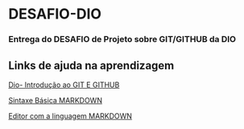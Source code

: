 # DESAFIO-DIO
### Entrega do DESAFIO de Projeto sobre GIT/GITHUB da DIO

## Links de ajuda na aprendizagem
[Dio- Introdução ao GIT E GITHUB](https://web.digitalinnovation.one/course/introducao-ao-git-e-ao-github/learning/75b9fe49-6ed4-4480-83a7-7e37fc356aa9/?back=/browse)

[Sintaxe Básica MARKDOWN](https://www.markdownguide.org/)

[Editor com a linguagem MARKDOWN](https://typora.io/)
